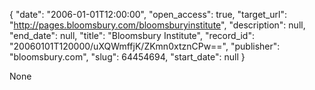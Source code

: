 {
  "date": "2006-01-01T12:00:00", 
  "open_access": true, 
  "target_url": "http://pages.bloomsbury.com/bloomsburyinstitute", 
  "description": null, 
  "end_date": null, 
  "title": "Bloomsbury Institute", 
  "record_id": "20060101T120000/uXQWmffjK/ZKmn0xtznCPw==", 
  "publisher": "bloomsbury.com", 
  "slug": 64454694, 
  "start_date": null
}

None